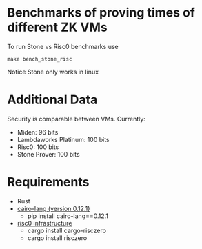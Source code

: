 # Benchmarks of proving times of different ZK VMs

To run Stone vs Risc0 benchmarks use

```make bench_stone_risc```

Notice Stone only works in linux

# Additional Data

Security is comparable between VMs. Currently:

- Miden: 96 bits
- Lambdaworks Platinum: 100 bits
- Risc0: 100 bits
- Stone Prover: 100 bits
# Requirements

- Rust
- [cairo-lang (version 0.12.1)](https://github.com/starkware-libs/cairo-lang)
  - pip install cairo-lang==0.12.1
- [risc0 infrastructure](https://github.com/risc0/risc0)
  - cargo install cargo-risczero
  - cargo install risczero 
